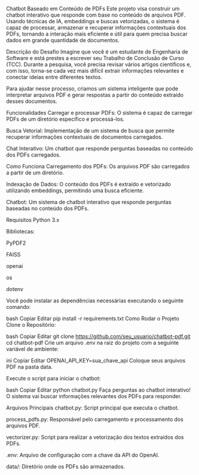Chatbot Baseado em Conteúdo de PDFs
Este projeto visa construir um chatbot interativo que responde com base no conteúdo de arquivos PDF. Usando técnicas de IA, embeddings e buscas vetorizadas, o sistema é capaz de processar, armazenar e recuperar informações contextuais dos PDFs, tornando a interação mais eficiente e útil para quem precisa buscar dados em grande quantidade de documentos.

Descrição do Desafio
Imagine que você é um estudante de Engenharia de Software e está prestes a escrever seu Trabalho de Conclusão de Curso (TCC). Durante a pesquisa, você precisa revisar vários artigos científicos e, com isso, torna-se cada vez mais difícil extrair informações relevantes e conectar ideias entre diferentes textos.

Para ajudar nesse processo, criamos um sistema inteligente que pode interpretar arquivos PDF e gerar respostas a partir do conteúdo extraído desses documentos.

Funcionalidades
Carregar e processar PDFs: O sistema é capaz de carregar PDFs de um diretório específico e processá-los.

Busca Vetorial: Implementação de um sistema de busca que permite recuperar informações contextuais de documentos carregados.

Chat Interativo: Um chatbot que responde perguntas baseadas no conteúdo dos PDFs carregados.

Como Funciona
Carregamento dos PDFs: Os arquivos PDF são carregados a partir de um diretório.

Indexação de Dados: O conteúdo dos PDFs é extraído e vetorizado utilizando embeddings, permitindo uma busca eficiente.

Chatbot: Um sistema de chatbot interativo que responde perguntas baseadas no conteúdo dos PDFs.

Requisitos
Python 3.x

Bibliotecas:

PyPDF2

FAISS

openai

os

dotenv

Você pode instalar as dependências necessárias executando o seguinte comando:

bash
Copiar
Editar
pip install -r requirements.txt
Como Rodar o Projeto
Clone o Repositório:

bash
Copiar
Editar
git clone https://github.com/seu_usuario/chatbot-pdf.git
cd chatbot-pdf
Crie um arquivo .env na raiz do projeto com a seguinte variável de ambiente:

ini
Copiar
Editar
OPENAI_API_KEY=sua_chave_api
Coloque seus arquivos PDF na pasta data.

Execute o script para iniciar o chatbot:

bash
Copiar
Editar
python chatbot.py
Faça perguntas ao chatbot interativo! O sistema vai buscar informações relevantes dos PDFs para responder.

Arquivos Principais
chatbot.py: Script principal que executa o chatbot.

process_pdfs.py: Responsável pelo carregamento e processamento dos arquivos PDF.

vectorizer.py: Script para realizar a vetorização dos textos extraídos dos PDFs.

.env: Arquivo de configuração com a chave da API do OpenAI.

data/: Diretório onde os PDFs são armazenados.

